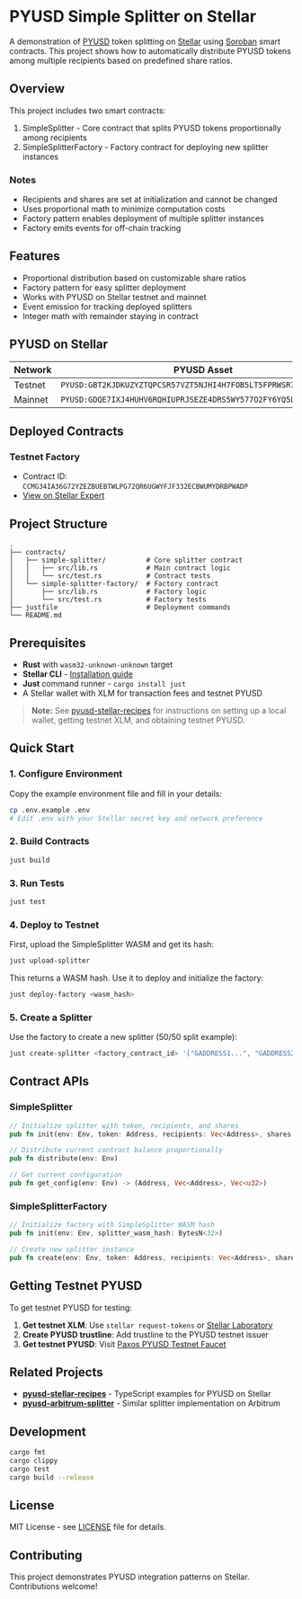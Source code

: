 # PYUSD Simple Splitter on Stellar

A demonstration of [PYUSD](https://paxos.com/pyusd/) token splitting on [Stellar](https://stellar.org) using [Soroban](https://soroban.stellar.org) smart contracts. This project shows how to automatically distribute PYUSD tokens among multiple recipients based on predefined share ratios.

## Overview

This project includes two smart contracts:

1. SimpleSplitter - Core contract that splits PYUSD tokens proportionally among recipients
2. SimpleSplitterFactory - Factory contract for deploying new splitter instances

### Notes

- Recipients and shares are set at initialization and cannot be changed
- Uses proportional math to minimize computation costs
- Factory pattern enables deployment of multiple splitter instances
- Factory emits events for off-chain tracking

## Features

- Proportional distribution based on customizable share ratios
- Factory pattern for easy splitter deployment
- Works with PYUSD on Stellar testnet and mainnet
- Event emission for tracking deployed splitters
- Integer math with remainder staying in contract

## PYUSD on Stellar

| Network | PYUSD Asset                                                      | SAC Contract                                               |
| ------- | ---------------------------------------------------------------- | ---------------------------------------------------------- |
| Testnet | `PYUSD:GBT2KJDKUZYZTQPCSR57VZT5NJHI4H7FOB5LT5FPRWSR7I5B4FS3UU7G` | `CACZL3MGXXP3O6ROMB4Q36ROFULRWD6QARPE3AKWPSWMYZVF2474CBXP` |
| Mainnet | `PYUSD:GDQE7IXJ4HUHV6RQHIUPRJSEZE4DRS5WY577O2FY6YQ5LVWZ7JZTU2V5` | `CAKBVGHJIK2HPP5JPT2UOP27O2IMKIUUCFGP3LOOMGCZLE3NP73Z44H6` |

## Deployed Contracts

### Testnet Factory
- Contract ID: `CCMG34IA36G72YZEZBUEBTWLPG72QR6UGWYFJF332ECBWUMYDRBPWADP`
- [View on Stellar Expert](https://stellar.expert/explorer/testnet/contract/CCMG34IA36G72YZEZBUEBTWLPG72QR6UGWYFJF332ECBWUMYDRBPWADP)


## Project Structure

```
.
├── contracts/
│   ├── simple-splitter/          # Core splitter contract
│   │   ├── src/lib.rs            # Main contract logic
│   │   └── src/test.rs           # Contract tests
│   └── simple-splitter-factory/  # Factory contract
│       ├── src/lib.rs            # Factory logic
│       └── src/test.rs           # Factory tests
├── justfile                      # Deployment commands
└── README.md
```

## Prerequisites

- **Rust** with `wasm32-unknown-unknown` target
- **Stellar CLI** - [Installation guide](https://developers.stellar.org/docs/tools/cli/install-cli)
- **Just** command runner - `cargo install just`
- A Stellar wallet with XLM for transaction fees and testnet PYUSD

> **Note:** See [pyusd-stellar-recipes](https://github.com/mono-koto/pyusd-stellar-recipes) for instructions on setting up a local wallet, getting testnet XLM, and obtaining testnet PYUSD.

## Quick Start

### 1. Configure Environment

Copy the example environment file and fill in your details:

```bash
cp .env.example .env
# Edit .env with your Stellar secret key and network preference
```

### 2. Build Contracts

```bash
just build
```

### 3. Run Tests

```bash
just test
```

### 4. Deploy to Testnet

First, upload the SimpleSplitter WASM and get its hash:

```bash
just upload-splitter
```

This returns a WASM hash. Use it to deploy and initialize the factory:

```bash
just deploy-factory <wasm_hash>
```

### 5. Create a Splitter

Use the factory to create a new splitter (50/50 split example):

```bash
just create-splitter <factory_contract_id> '["GADDRESS1...", "GADDRESS2..."]' '[1, 1]'
```

## Contract APIs

### SimpleSplitter

```rust
// Initialize splitter with token, recipients, and shares
pub fn init(env: Env, token: Address, recipients: Vec<Address>, shares: Vec<u32>)

// Distribute current contract balance proportionally
pub fn distribute(env: Env)

// Get current configuration
pub fn get_config(env: Env) -> (Address, Vec<Address>, Vec<u32>)
```

### SimpleSplitterFactory

```rust
// Initialize factory with SimpleSplitter WASM hash
pub fn init(env: Env, splitter_wasm_hash: BytesN<32>)

// Create new splitter instance
pub fn create(env: Env, token: Address, recipients: Vec<Address>, shares: Vec<u32>) -> Address
```


## Getting Testnet PYUSD

To get testnet PYUSD for testing:

1. **Get testnet XLM**: Use `stellar request-tokens` or [Stellar Laboratory](https://laboratory.stellar.org/#account-creator)
2. **Create PYUSD trustline**: Add trustline to the PYUSD testnet issuer
3. **Get testnet PYUSD**: Visit [Paxos PYUSD Testnet Faucet](https://faucet.paxos.com/)

## Related Projects

- **[pyusd-stellar-recipes](https://github.com/mono-koto/pyusd-stellar-recipes)** - TypeScript examples for PYUSD on Stellar
- **[pyusd-arbitrum-splitter](https://github.com/mono-koto/pyusd-arbitrum-splitter)** - Similar splitter implementation on Arbitrum

## Development

```bash
cargo fmt        
cargo clippy     
cargo test
cargo build --release
```


## License

MIT License - see [LICENSE](LICENSE) file for details.

## Contributing

This project demonstrates PYUSD integration patterns on Stellar. Contributions welcome!
